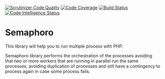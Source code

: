 [![Scrutinizer Code Quality](https://scrutinizer-ci.com/g/robsonalvesbh/Semaphoro/badges/quality-score.png?b=master)](https://scrutinizer-ci.com/g/robsonalvesbh/Semaphoro/?branch=master)
[![Code Coverage](https://scrutinizer-ci.com/g/robsonalvesbh/Semaphoro/badges/coverage.png?b=master)](https://scrutinizer-ci.com/g/robsonalvesbh/Semaphoro/?branch=master)
[![Build Status](https://scrutinizer-ci.com/g/robsonalvesbh/Semaphoro/badges/build.png?b=master)](https://scrutinizer-ci.com/g/robsonalvesbh/Semaphoro/build-status/master)
[![Code Intelligence Status](https://scrutinizer-ci.com/g/robsonalvesbh/Semaphoro/badges/code-intelligence.svg?b=master)](https://scrutinizer-ci.com/code-intelligence)

# Semaphoro
This library will help you to run multiple process with PHP.

Semaphoro library performs the orchestration of the processes avoiding that two or more workers that are running in parallel run the same processes, 
avoiding duplication of processes and still have a contingency to process again in case some process fails.
